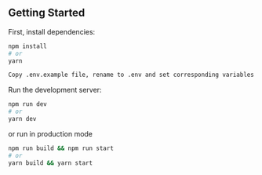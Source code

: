 ## Getting Started

First, install dependencies:
```bash
npm install
# or
yarn
```

```bash
Copy .env.example file, rename to .env and set corresponding variables
```

Run the development server:

```bash
npm run dev
# or
yarn dev
```

or run in production mode

```bash
npm run build && npm run start
# or
yarn build && yarn start
```